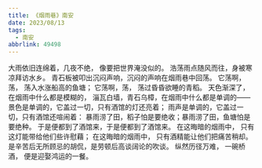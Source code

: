 ```yaml
---
title: 《烟雨巷》南安
date: 2023/08/13
tags:
  - 南安
abbrlink: 49498
---
```

大雨依旧连绵着，几夜不绝，
像要把世界淹没似的。
浩荡雨点随风而往，身被寒凉拜访水乡。
青石板被叩出沉闷声响，沉闷的声响在烟雨巷中回荡。
它荡啊，荡，
荡入水涨船高的鱼塘；
它荡啊，荡，
荡过昏昏欲睡的青稻。
天色渐深了，在烟雨中什么都是模糊的，
淄瓦白墙，青石乌樟，在烟雨中什么都是单调的——
景色是单调的，它盖过一切，只有酒馆的灯还亮着；
雨声是单调的，它盖过一切，只有酒馆还喧闹着：
暴雨涝了田，稻子怕是要绝收；暴雨涝了田，鱼塘怕是要绝种。
于是便都到了酒馆来，于是便都到了酒馆来。
在这晦暗的烟雨中，
只有这灯能带给他们些许慰藉；
在这晦暗的烟雨中，
只有酒精能让他们把痛苦稍却。
是辛苦后无所顾忌的胡侃，是劳顿后高谈阔论的吹谈。
纵然历径万难，
一碗桥酒，
便是迎娶鸿运的一餐。
